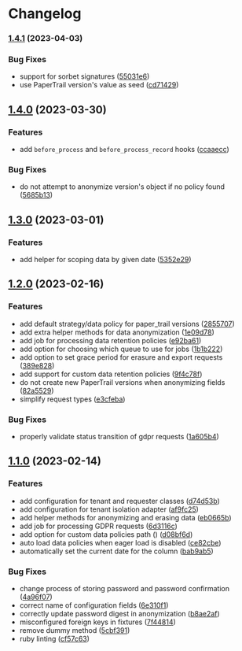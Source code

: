 # Changelog

### [1.4.1](https://www.github.com/Colex/gdpr_admin/compare/v1.4.0...v1.4.1) (2023-04-03)


### Bug Fixes

* support for sorbet signatures ([55031e6](https://www.github.com/Colex/gdpr_admin/commit/55031e61afbae03b22d60faaec3e93ded8101065))
* use PaperTrail version's value as seed ([cd71429](https://www.github.com/Colex/gdpr_admin/commit/cd71429261b0c7e0b55b2d03ded82c1cdf89ac72))

## [1.4.0](https://www.github.com/Colex/gdpr_admin/compare/v1.3.0...v1.4.0) (2023-03-30)


### Features

* add `before_process` and `before_process_record` hooks ([ccaaecc](https://www.github.com/Colex/gdpr_admin/commit/ccaaecc845448996835b321fd36f6b611bd7f818))


### Bug Fixes

* do not attempt to anonymize version's object if no policy found ([5685b13](https://www.github.com/Colex/gdpr_admin/commit/5685b138d6f41dffce84be23a62900fba43342ed))

## [1.3.0](https://www.github.com/Colex/gdpr_admin/compare/v1.2.0...v1.3.0) (2023-03-01)


### Features

* add helper for scoping data by given date ([5352e29](https://www.github.com/Colex/gdpr_admin/commit/5352e29e028dd38be8e2c4fe24addcfdf0b8c968))

## [1.2.0](https://www.github.com/Colex/gdpr_admin/compare/v1.1.0...v1.2.0) (2023-02-16)


### Features

* add default strategy/data policy for paper_trail versions ([2855707](https://www.github.com/Colex/gdpr_admin/commit/2855707b140058b4d114b36c39c4cbb2ec74e08a))
* add extra helper methods for data anonymization ([1e09d78](https://www.github.com/Colex/gdpr_admin/commit/1e09d788d8dc9f4b4b4b22189cdc36a8d0444b6e))
* add job for processing data retention policies ([e92ba61](https://www.github.com/Colex/gdpr_admin/commit/e92ba61c5bb9a3e92397ededc94c233ab0dab74c))
* add option for choosing which queue to use for jobs ([1b1b222](https://www.github.com/Colex/gdpr_admin/commit/1b1b22247a6b2166cd400c5e81b0952eaf1438ca))
* add option to set grace period for erasure and export requests ([389e828](https://www.github.com/Colex/gdpr_admin/commit/389e828efd808de8a28e924321cca2564fc59286))
* add support for custom data retention policies ([9f4c78f](https://www.github.com/Colex/gdpr_admin/commit/9f4c78fb7592b7977dddc2d46fadcfeb4966b349))
* do not create new PaperTrail versions when anonymizing fields ([82a5529](https://www.github.com/Colex/gdpr_admin/commit/82a55290b9b0c4b69c41538d76f871699c1bc67f))
* simplify request types ([e3cfeba](https://www.github.com/Colex/gdpr_admin/commit/e3cfeba031ed723342af86d31ce7f5034af5b156))


### Bug Fixes

* properly validate status transition of gdpr requests ([1a605b4](https://www.github.com/Colex/gdpr_admin/commit/1a605b47d8593ee37dc04e65d4c35729866b5c05))

## [1.1.0](https://www.github.com/Colex/gdpr_admin/compare/v1.0.0...v1.1.0) (2023-02-14)


### Features

* add configuration for tenant and requester classes ([d74d53b](https://www.github.com/Colex/gdpr_admin/commit/d74d53b128d73cbba44bc2f2ac3d7c5198030f68))
* add configuration for tenant isolation adapter ([af9fc25](https://www.github.com/Colex/gdpr_admin/commit/af9fc25f8cfa08ccf65fc34a04fcd52cfbe45fed))
* add helper methods for anonymizing and erasing data ([eb0665b](https://www.github.com/Colex/gdpr_admin/commit/eb0665b2e5d5a654517056c51339f71b7ea19b11))
* add job for processing GDPR requests ([6d3116c](https://www.github.com/Colex/gdpr_admin/commit/6d3116c9a965838364cf8654a36c7ce1b66f518b))
* add option for custom data policies path () ([d08bf6d](https://www.github.com/Colex/gdpr_admin/commit/d08bf6d35f333d0f5f06923e49a3cbf5ccca8b89))
* auto load data policies when eager load is disabled ([ce82cbe](https://www.github.com/Colex/gdpr_admin/commit/ce82cbe169876769cc697ae66efed693ea3cbad3))
* automatically set the current date for the  column ([bab9ab5](https://www.github.com/Colex/gdpr_admin/commit/bab9ab58a4bef96c8728d5b5aea8b1bae5ec084a))


### Bug Fixes

* change process of storing password and password confirmation ([4a96f07](https://www.github.com/Colex/gdpr_admin/commit/4a96f07ca606571c290816963480dc5c1fde743e))
* correct name of configuration fields ([6e310f1](https://www.github.com/Colex/gdpr_admin/commit/6e310f15ea832d105dea11617ee5b5353533a785))
* correctly update password digest in anonymization ([b8ae2af](https://www.github.com/Colex/gdpr_admin/commit/b8ae2af843afdec68e7abf7efba8dfee73e83ad2))
* misconfigured foreign keys in fixtures ([7f44814](https://www.github.com/Colex/gdpr_admin/commit/7f448142c58bb8a4c4e609bdd1032aaadb38c383))
* remove dummy  method ([5cbf391](https://www.github.com/Colex/gdpr_admin/commit/5cbf391752151b295ac993b3b79c988d4ccf1de9))
* ruby linting ([cf57c63](https://www.github.com/Colex/gdpr_admin/commit/cf57c6324ca5182dbda91beaccc706f7186a7801))
